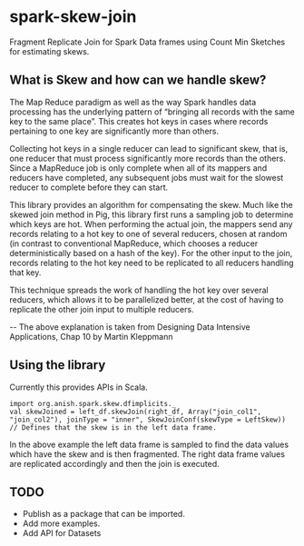 # spark-skew-join
Fragment Replicate Join for Spark Data frames using Count Min Sketches for estimating skews.

## What is Skew and how can we handle skew?
The Map Reduce paradigm as well as the way Spark handles data processing has the underlying pattern of “bringing all records with the same key to the same place”. This creates hot keys in cases where records pertaining to one key are significantly more than others.

Collecting hot keys in a single reducer can lead to significant skew, that is, one reducer that must process significantly more records than the others. Since a MapReduce job is only complete when all of its mappers and reducers have completed, any subsequent jobs must wait for the slowest reducer to complete before they can start.

This library provides an algorithm for compensating the skew. Much like the skewed join method in Pig, this library first runs a sampling job to determine which keys are hot. When performing the actual join, the mappers send any records relating to a hot key to one of several reducers, chosen at random (in contrast to conventional MapReduce, which chooses a reducer deterministically based on a hash of the key). For the other input to the join, records relating to the hot key need to be replicated to all reducers handling that key.

This technique spreads the work of handling the hot key over several reducers, which allows it to be parallelized better, at the cost of having to replicate the other join input to multiple reducers.

-- The above explanation is taken from Designing Data Intensive Applications, Chap 10 by Martin Kleppmann

## Using the library
Currently this provides APIs in Scala.

```
import org.anish.spark.skew.dfimplicits._
val skewJoined = left_df.skewJoin(right_df, Array("join_col1", "join_col2"), joinType = "inner", SkewJoinConf(skewType = LeftSkew)) // Defines that the skew is in the left data frame.
```
In the above example the left data frame is sampled to find the data values which have the skew and is then fragmented. The right data frame values are replicated accordingly and then the join is executed.

## TODO
- Publish as a package that can be imported.
- Add more examples.
- Add API for Datasets

